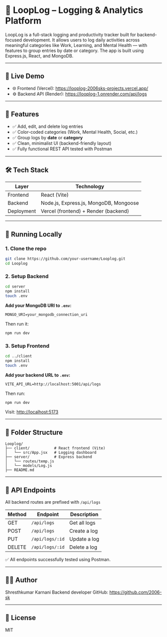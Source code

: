 # 🧾 LoopLog – Logging & Analytics Platform

LoopLog is a full-stack logging and productivity tracker built for backend-focused development. It allows users to log daily activities across meaningful categories like Work, Learning, and Mental Health — with features to group entries by date or category. The app is built using Express.js, React, and MongoDB.

---

## 🔗 Live Demo

- 🌐 Frontend (Vercel): https://looplog-2006sks-projects.vercel.app/ 
- ⚙️ Backend API (Render): https://looplog-1.onrender.com/api/logs

---

## 🎯 Features

- ✅ Add, edit, and delete log entries
- ✅ Color-coded categories (Work, Mental Health, Social, etc.)
- ✅ Group logs by **date** or **category**
- ✅ Clean, minimalist UI (backend-friendly layout)
- ✅ Fully functional REST API tested with Postman

---

## 🛠 Tech Stack

| Layer       | Technology                |
|-------------|---------------------------|
| Frontend    | React (Vite)              |
| Backend     | Node.js, Express.js, MongoDB, Mongoose |
| Deployment  | Vercel (frontend) + Render (backend) |

---

## 🚀 Running Locally

### 1. Clone the repo
```bash
git clone https://github.com/your-username/Looplog.git
cd Looplog
```

### 2. Setup Backend
```bash
cd server
npm install
touch .env
```

**Add your MongoDB URI to `.env`:**
```
MONGO_URI=your_mongodb_connection_uri
```

Then run it:
```bash
npm run dev
```

### 3. Setup Frontend
```bash
cd ../client
npm install
touch .env
```

**Add your backend URL to `.env`:**
```
VITE_API_URL=http://localhost:5001/api/logs
```

Then run:
```bash
npm run dev
```

Visit: [http://localhost:5173](http://localhost:5173)

---

## 📁 Folder Structure

```
Looplog/
├── client/           # React frontend (Vite)
│   └── src/App.jsx   # Logging dashboard
├── server/           # Express backend
│   └── routes/temp.js
│   └── models/Log.js
├── README.md
```

---

## 🔗 API Endpoints

All backend routes are prefixed with `/api/logs`

| Method | Endpoint        | Description        |
|--------|------------------|--------------------|
| GET    | `/api/logs`      | Get all logs       |
| POST   | `/api/logs`      | Create a log       |
| PUT    | `/api/logs/:id`  | Update a log       |
| DELETE | `/api/logs/:id`  | Delete a log       |

✅ All endpoints successfully tested using Postman.

---

## 🧑‍💻 Author

Shresthkumar Karnani
Backend developer
GitHub: https://github.com/2006-sk

---

## 🏁 License

MIT
